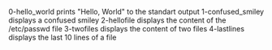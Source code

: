 0-hello_world prints "Hello, World" to the standart output
1-confused_smiley displays a confused smiley
2-hellofile displays the content of the /etc/passwd file
3-twofiles displays the content of two files
4-lastlines displays the last 10 lines of a file
